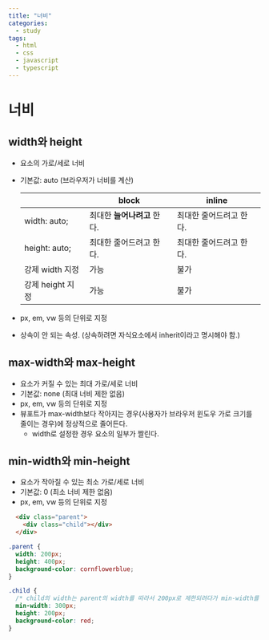 ```yaml
---
title: "너비"
categories:
  - study
tags:
  - html
  - css
  - javascript
  - typescript
---
```


# 너비

## width와 height
- 요소의 가로/세로 너비
- 기본값: auto (브라우저가 너비를 계산)

  ||block|inline|
  |-|-|-|
  |width: auto;|최대한 **늘어나려고** 한다.|최대한 줄어드려고 한다.|
  |height: auto;|최대한 줄어드려고 한다.|최대한 줄어드려고 한다.|
  |강제 width 지정|가능|불가|
  |강제 height 지정|가능|불가|
- px, em, vw 등의 단위로 지정
- 상속이 안 되는 속성. (상속하려면 자식요소에서 inherit이라고 명시해야 함.)

## max-width와 max-height
- 요소가 커질 수 있는 최대 가로/세로 너비
- 기본값: none (최대 너비 제한 없음)
- px, em, vw 등의 단위로 지정
- 뷰포트가 max-width보다 작아지는 경우(사용자가 브라우저 윈도우 가로 크기를 줄이는 경우)에 정상적으로 줄어든다.
  - width로 설정한 경우 요소의 일부가 짤린다.

## min-width와 min-height
- 요소가 작아질 수 있는 최소 가로/세로 너비
- 기본값: 0 (최소 너비 제한 없음)
- px, em, vw 등의 단위로 지정
```html
  <div class="parent">
    <div class="child"></div>
  </div>
```
```css
.parent {
  width: 200px;
  height: 400px;
  background-color: cornflowerblue;
}

.child {
  /* child의 width는 parent의 width를 따라서 200px로 제한되려다가 min-width를 보고 300px에서 제한됨을 멈추고 그대로 출력됨*/
  min-width: 300px;
  height: 200px;
  background-color: red;
}
```